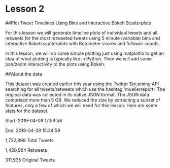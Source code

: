 # Lesson 2

##Plot Tweet Timelines Using Bins and Interactive Bokeh Scatterplots

For this lesson we will generate timeline plots of individual tweets and all retweets for the most retweeted tweets using 5 minute (variable) bins and interactive Bokeh scatterplots with Botometer scores and follower counts.

In this lesson, we will do some simple plotting just using matplotlib to get an idea of what plotting is typically like in Python. Then we will add some pan/zoom interactivity to the plots using Bokeh. 

##About the data

This dataset was created earlier this year using the Twitter Streaming API searching for all tweets/retweets which use the hashtag 'muellerreport'. The original data was collected in its native JSON format. The JSON data comprised more than 5 GB. We reduced the size by extracting a subset of features, only a few of which we will need for this lesson. Here are some stats for the dataset.

Start: 2019-04-09 17:59:58

End: 2019-04-29 15:24:59

1,732,899 Total Tweets

1,420,964 Retweets

311,935 Original Tweets

